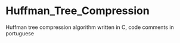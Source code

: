 # Huffman_Tree_Compression
Huffman tree compression algorithm written in C, code comments in portuguese
